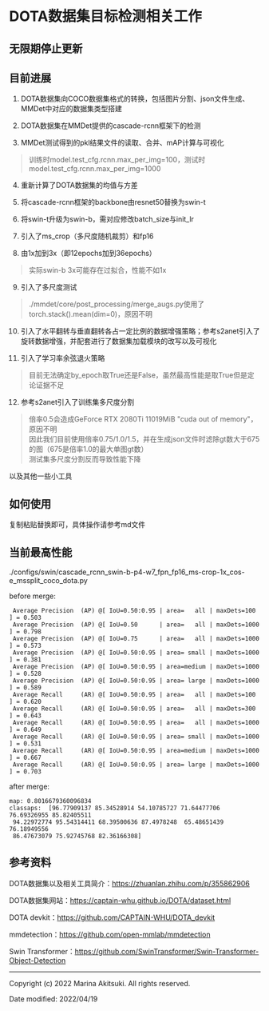 # DOTA数据集目标检测相关工作

## 无限期停止更新

## 目前进展

1.  DOTA数据集向COCO数据集格式的转换，包括图片分割、json文件生成、MMDet中对应的数据集类型搭建

2.  DOTA数据集在MMDet提供的cascade-rcnn框架下的检测

3.  MMDet测试得到的pkl结果文件的读取、合并、mAP计算与可视化

> 训练时model.test_cfg.rcnn.max_per_img=100，测试时model.test_cfg.rcnn.max_per_img=1000

4.  重新计算了DOTA数据集的均值与方差

5.  将cascade-rcnn框架的backbone由resnet50替换为swin-t

6.  将swin-t升级为swin-b，需对应修改batch_size与init_lr

7.  引入了ms_crop（多尺度随机裁剪）和fp16

8.  由1x加到3x（即12epochs加到36epochs）

> 实际swin-b 3x可能存在过拟合，性能不如1x

9.  引入了多尺度测试

> ./mmdet/core/post_processing/merge_augs.py使用了torch.stack().mean(dim=0)，原因不明

10. 引入了水平翻转与垂直翻转各占一定比例的数据增强策略；参考s2anet引入了旋转数据增强，并配套进行了数据集加载模块的改写以及可视化

11. 引入了学习率余弦退火策略

> 目前无法确定by_epoch取True还是False，虽然最高性能是取True但是定论证据不足

12. 参考s2anet引入了训练集多尺度分割

> 倍率0.5会造成GeForce RTX 2080Ti 11019MiB "cuda out of memory"，原因不明  
> 因此我们目前使用倍率0.75/1.0/1.5，并在生成json文件时滤除gt数大于675的图（675是倍率1.0的最大单图gt数）  
> 测试集多尺度分割反而导致性能下降  

以及其他一些小工具

## 如何使用

复制粘贴替换即可，具体操作请参考md文件

## 当前最高性能

./configs/swin/cascade_rcnn_swin-b-p4-w7_fpn_fp16_ms-crop-1x_cos-e_mssplit_coco_dota.py

before merge:

```
 Average Precision  (AP) @[ IoU=0.50:0.95 | area=   all | maxDets=100 ] = 0.503
 Average Precision  (AP) @[ IoU=0.50      | area=   all | maxDets=1000 ] = 0.798
 Average Precision  (AP) @[ IoU=0.75      | area=   all | maxDets=1000 ] = 0.573
 Average Precision  (AP) @[ IoU=0.50:0.95 | area= small | maxDets=1000 ] = 0.381
 Average Precision  (AP) @[ IoU=0.50:0.95 | area=medium | maxDets=1000 ] = 0.528
 Average Precision  (AP) @[ IoU=0.50:0.95 | area= large | maxDets=1000 ] = 0.589
 Average Recall     (AR) @[ IoU=0.50:0.95 | area=   all | maxDets=100 ] = 0.620
 Average Recall     (AR) @[ IoU=0.50:0.95 | area=   all | maxDets=300 ] = 0.643
 Average Recall     (AR) @[ IoU=0.50:0.95 | area=   all | maxDets=1000 ] = 0.649
 Average Recall     (AR) @[ IoU=0.50:0.95 | area= small | maxDets=1000 ] = 0.531
 Average Recall     (AR) @[ IoU=0.50:0.95 | area=medium | maxDets=1000 ] = 0.667
 Average Recall     (AR) @[ IoU=0.50:0.95 | area= large | maxDets=1000 ] = 0.703
```

after merge:

```
map: 0.8016679360096834
classaps:  [96.77909137 85.34528914 54.10785727 71.64477706 76.69326955 85.82405511
 94.22972774 95.54314411 68.39500636 87.4978248  65.48651439 76.18949556
 86.47673079 75.92745768 82.36166308]
```

## 参考资料

DOTA数据集以及相关工具简介：https://zhuanlan.zhihu.com/p/355862906

DOTA数据集网站：https://captain-whu.github.io/DOTA/dataset.html

DOTA devkit：https://github.com/CAPTAIN-WHU/DOTA_devkit

mmdetection：https://github.com/open-mmlab/mmdetection

Swin Transformer：https://github.com/SwinTransformer/Swin-Transformer-Object-Detection

-----

Copyright (c) 2022 Marina Akitsuki. All rights reserved.

Date modified: 2022/04/19

